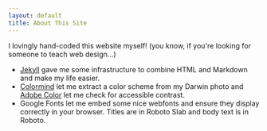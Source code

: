 ```yaml
---
layout: default
title: About This Site
---
```

I lovingly hand-coded this website myself! (you know, if you're looking for someone to teach web design...)

- [Jekyll](https://jekyllrb.com/) gave me some infrastructure to combine HTML and Markdown and make my life easier.
- [Colormind](http://colormind.io) let me extract a color scheme from my Darwin photo and [Adobe Color](https://color.adobe.com) let me check for accessible contrast.
- Google Fonts let me embed some nice webfonts and ensure they display correctly in your browser. Titles are in Roboto Slab and body text is in Roboto. 
